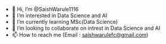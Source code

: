- 👋 Hi, I’m @SaishWarule1116
- 👀 I’m interested in Data Science and AI
- 🌱 I’m currently learning MSc(Data Science)
- 💞️ I’m looking to collaborate on intrest in Data Science and AI
- 📫 How to reach me (Email : saishwarulefc@gmail.com)
<!---
SaishWarule1116/SaishWarule1116 is a ✨ special ✨ repository because its `README.md` (this file) appears on your GitHub profile.
You can click the Preview link to take a look at your changes.
--->
